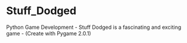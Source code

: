 # Stuff_Dodged
Python Game Development - Stuff Dodged is a fascinating and exciting game - (Create with Pygame 2.0.1)
